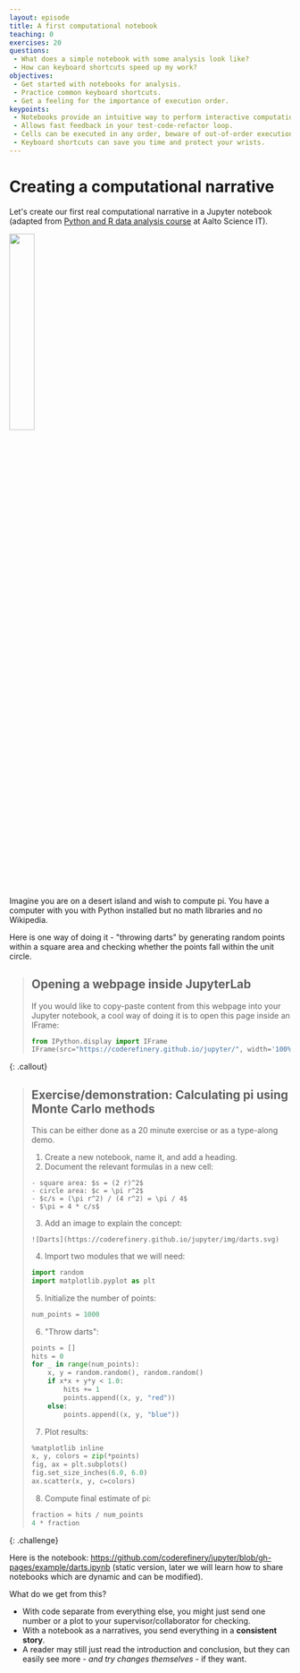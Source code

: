 ```yaml
---
layout: episode
title: A first computational notebook
teaching: 0
exercises: 20
questions:
 - What does a simple notebook with some analysis look like?
 - How can keyboard shortcuts speed up my work?
objectives:
 - Get started with notebooks for analysis.
 - Practice common keyboard shortcuts.
 - Get a feeling for the importance of execution order.
keypoints:
 - Notebooks provide an intuitive way to perform interactive computational work.
 - Allows fast feedback in your test-code-refactor loop.
 - Cells can be executed in any order, beware of out-of-order execution bugs!
 - Keyboard shortcuts can save you time and protect your wrists.
---
```


# Creating a computational narrative

Let's create our first real computational narrative in a Jupyter notebook
(adapted from [Python and R data analysis course](https://github.com/AaltoScienceIT/python-r-data-analysis-course) at Aalto Science IT).

<img src="{{ site.baseurl }}/img/pi_with_darts.png" width="30%">

Imagine you are on a desert island and wish to compute pi.
You have a computer with you with Python installed but no
math libraries and no Wikipedia.

Here is one way of doing it - "throwing darts" by generating
random points within a square area and checking whether the points
fall within the unit circle.

> ## Opening a webpage inside JupyterLab
>
> If you would like to copy-paste content from this webpage into your
> Jupyter notebook, a cool way of doing it is to open this page inside
> an IFrame:
> ```python
> from IPython.display import IFrame
> IFrame(src="https://coderefinery.github.io/jupyter/", width='100%', height='500px')
> ```
{: .callout}

> ## Exercise/demonstration: Calculating pi using Monte Carlo methods
>
> This can be either done as a 20 minute exercise or as a type-along demo.
>
> 1. Create a new notebook, name it, and add a heading.
> 2. Document the relevant formulas in a new cell:
>  ```
>  - square area: $s = (2 r)^2$
>  - circle area: $c = \pi r^2$
>  - $c/s = (\pi r^2) / (4 r^2) = \pi / 4$
>  - $\pi = 4 * c/s$
>  ```
>
> 3. Add an image to explain the concept:
> ```
> ![Darts](https://coderefinery.github.io/jupyter/img/darts.svg)
> ```
>
> 4. Import two modules that we will need:
> ```python
> import random
> import matplotlib.pyplot as plt
> ```
>
> 5. Initialize the number of points:
> ```python
> num_points = 1000
> ```
>
> 6. "Throw darts":
> ```python
> points = []
> hits = 0
> for _ in range(num_points):
>     x, y = random.random(), random.random()
>     if x*x + y*y < 1.0:
>         hits += 1
>         points.append((x, y, "red"))
>     else:
>         points.append((x, y, "blue"))
> ```
>
> 7. Plot results:
> ```python
> %matplotlib inline
> x, y, colors = zip(*points)
> fig, ax = plt.subplots()
> fig.set_size_inches(6.0, 6.0)
> ax.scatter(x, y, c=colors)
> ```
>
> 8. Compute final estimate of pi:
> ```python
> fraction = hits / num_points
> 4 * fraction
> ```
{: .challenge}

Here is the notebook: <https://github.com/coderefinery/jupyter/blob/gh-pages/example/darts.ipynb>
(static version, later we will learn how to share notebooks which are dynamic
and can be modified).

What do we get from this?

- With code separate from everything else, you might just send one
  number or a plot to your supervisor/collaborator for checking.
- With a notebook as a narratives, you send everything in a **consistent
  story**.
- A reader may still just read the introduction and conclusion, but
  they can easily see more - *and try changes themselves* - if they
  want.
